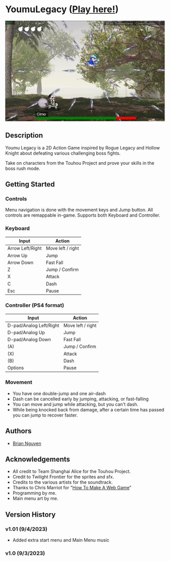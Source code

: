 # YoumuLegacy ([Play here!](https://briannguyen636.github.io/YoumuLegacy/))

![Cover image](./cover.png)

## Description

Youmu Legacy is a 2D Action Game inspired by Rogue Legacy and Hollow Knight about defeating various challenging boss fights.

Take on characters from the Touhou Project and prove your skills in the boss rush mode.

## Getting Started

### Controls
Menu navigation is done with the movement keys and Jump button.
All controls are remappable in-game. Supports both Keyboard and Controller.
### Keyboard
| Input | Action |
| -------- | ------- |
| Arrow Left/Right | Move left / right |
| Arrow Up | Jump |
| Arrow Down | Fast Fall |
| Z | Jump / Confirm |
| X | Attack |
| C | Dash |
| Esc | Pause |

### Controller (PS4 format)

| Input | Action |
| -------- | ------- |
| D-pad/Analog Left/Right | Move left / right |
| D-pad/Analog Up | Jump |
| D-pad/Analog Down | Fast Fall |
| (A) | Jump / Confirm|
| (X) | Attack |
| (B) | Dash |
| Options | Pause |

### Movement

- You have one double-jump and one air-dash
- Dash can be cancelled early by jumping, attacking, or fast-falling
- You can move and jump while attacking, but you can't dash.
- While being knocked back from damage, after a certain time has passed you can jump to recover faster.

## Authors

- [Brian Nguyen](https://github.com/BrianNguyen636)

## Acknowledgements

- All credit to Team Shanghai Alice for the Touhou Project.
- Credit to Twilight Frontier for the sprites and sfx.
- Credits to the various artists for the soundtrack.
- Thanks to Chris Marriot for "[How To Make A Web Game](https://www.youtube.com/playlist?list=PLRgsEjJNLnh7fqP4mVqP-h6fAnuOdx3l4)"
- Programming by me.
- Main menu art by me.

## Version History

### v1.01 (9/4/2023)
- Added extra start menu and Main Menu music
### v1.0 (9/3/2023)
